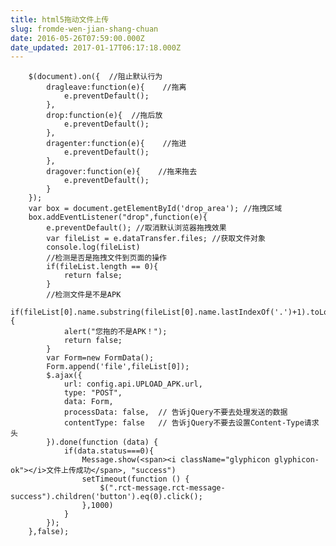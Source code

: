 ```yaml
---
title: html5拖动文件上传
slug: fromde-wen-jian-shang-chuan
date: 2016-05-26T07:59:00.000Z
date_updated: 2017-01-17T06:17:18.000Z
---
```


        $(document).on({  //阻止默认行为
            dragleave:function(e){    //拖离
                e.preventDefault();
            },
            drop:function(e){  //拖后放
                e.preventDefault();
            },
            dragenter:function(e){    //拖进
                e.preventDefault();
            },
            dragover:function(e){    //拖来拖去
                e.preventDefault();
            }
        });
        var box = document.getElementById('drop_area'); //拖拽区域
        box.addEventListener("drop",function(e){
            e.preventDefault(); //取消默认浏览器拖拽效果
            var fileList = e.dataTransfer.files; //获取文件对象
            console.log(fileList)
            //检测是否是拖拽文件到页面的操作
            if(fileList.length == 0){
                return false;
            }
            //检测文件是不是APK
           if(fileList[0].name.substring(fileList[0].name.lastIndexOf('.')+1).toLowerCase()!=='apk'){
                alert("您拖的不是APK！");
                return false;
            }
            var Form=new FormData();
            Form.append('file',fileList[0]);
            $.ajax({
                url: config.api.UPLOAD_APK.url,
                type: "POST",
                data: Form,
                processData: false,  // 告诉jQuery不要去处理发送的数据
                contentType: false   // 告诉jQuery不要去设置Content-Type请求头
            }).done(function (data) {
                if(data.status===0){
                    Message.show(<span><i className="glyphicon glyphicon-ok"></i>文件上传成功</span>, "success")
                    setTimeout(function () {
                        $(".rct-message.rct-message-success").children('button').eq(0).click();
                    },1000)
                }
            });
        },false);
